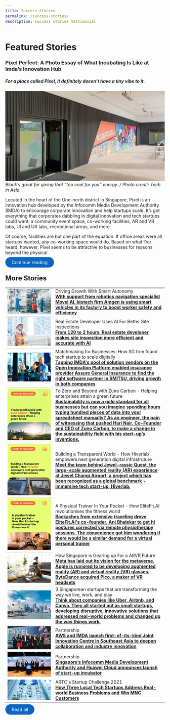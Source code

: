 ```yaml
---
title: Success Stories
permalink: /success-stories/
description: success stories testimonial
---
```

# Featured Stories

### Pixel Perfect: A Photo Essay of What Incubating Is Like at Imda’s Innovation Hub

##### For a place called Pixel, it definitely doesn’t have a tiny vibe to it.

![](/images/Success%20stories/tiapmc1.jpg)
*Black’s great for giving that “too cool for you” energy. / Photo credit: Tech in Asia*

Located in the heart of the One-north district in Singapore, Pixel is an innovation hub developed by the Infocomm Media Development Authority (IMDA) to encourage corporate innovation and help startups scale. It’s got everything that corporates dabbling in digital innovation and tech startups could want: a community event space, co-working facilities, AR and VR labs, UI and UX labs, recreational areas, and more. 

Of course, facilities are but one part of the equation. If office areas were all startups wanted, any co-working space would do. Based on what I’ve heard, however, Pixel seems to be attractive to businesses for reasons beyond the physical. 

<a style="background-color: #0A66C2; color: white; text-decoration: none; border-radius: 100px; padding-left: 20px; padding-right: 20px; padding-top:8px; padding-bottom:8px" target="_blank" href="/stories/pixel-innovation-hub/">Continue reading</a>

## More Stories

<table>
		<tbody>
			<tr>
		<td style="width:30%; vertical-align:middle; border-bottom: 0.75px solid lightgrey">
			<img src="/images/Success%20stories/oipamgen1.jpg">
		</td>
		<td style="vertical-align:middle;"> Driving Growth With Smart Autonomy
			<br><b><a target="_blank" href="/stories/oip-amgen/">With support from robotics navigation specialist Movel AI, biotech firm Amgen is using smart vehicles in its factory to boost worker safety and efficiency</a>
		</b>
		</td>
    </tr>
			<tr>
			</tr><tr>
			      </tr><tr>
    <td style="width:30%; vertical-align:middle; border-bottom: 0.75px solid lightgrey">
      <img src="/images/Success%20stories/image%201.png">
    </td>
    <td style="vertical-align:middle;">Real Estate Developer Uses AI For Better Site Inspections
      <br><b><a target="_blank" href="/stories/oip-capitaland-h3-zoom/">From 120 to 2 hours: Real estate developer makes site inspection more efficient and accurate with AI</a>
    </b>
    </td>
    </tr>
      <tr>
		<td style="width:30%; vertical-align:middle; border-bottom: 0.75px solid lightgrey">
			<img src="/images/Success%20stories/ST%20ad%20-%20AGI%20x%20smitsu.png">
		</td>
		<td style="vertical-align:middle;">Matchmaking for Businesses: How SG firm found tech startup to scale digitally
			<br><b><a target="_blank" href="/stories/oip-agi-smitsu/">Tapping IMDA's pool of solution vendors on the Open Innovation Platform enabled insurance provider Assure General Insurance to find the right software partner in SMITSU, driving growth in both companies </a>
		</b>
		</td>
    </tr>
			<tr>
		<td style="width:30%; vertical-align:middle; border-bottom: 0.75px solid lightgrey">
			<img src="/images/Success%20stories/Stories%20of%20Innovation/Zuno/Zuno%20Carbon_1.jpg">
		</td>
		<td style="vertical-align:middle;">To Zero and Beyond with Zuno Carbon - Helping enterprises attain a green future
			<br><b><a target="_blank" href="/stories/stories-of-innovation-zuno/">Sustainability is now a gold standard for all businesses but can you imagine spending hours typing hundred pieces of data into your spreadsheet manually? As an engineer, the pain of witnessing that pushed&nbsp;Hari Nair, Co-Founder and CEO of&nbsp;Zuno Carbon, to make a change in the&nbsp;sustainability&nbsp;field with his start-up’s inventions. </a>
		</b>
		</td>
    </tr>
			<tr>
		<td style="width:30%; vertical-align:middle; border-bottom: 0.75px solid lightgrey">
			<img src="/images%2FSuccess%20stories%2FStories%20of%20Innovation%2FHiverlab/Hiverlab-01.jpg">
		</td>
		<td style="vertical-align:middle;">Building a Transparent World - How Hiverlab empowers next generation digital infrastruture
			<br><b><a target="_blank" href="/stories/stories-of-innovation-hiverlab/">Meet the team behind Jewel-rassic Quest, the large-scale augmented reality (AR) experience at Jewel Changi Airport, a project which has been recognized as a global benchmark - immersive tech start-up,&nbsp;Hiverlab. </a></b>
		</td>
    </tr>
			<tr>
		<td style="width:30%; vertical-align:middle; border-bottom: 0.75px solid lightgrey">
			<img src="/images/Success%20stories/Stories%20of%20Innovation/EliteFit/EliteFit_1.jpg">
		</td>
		<td style="vertical-align:middle;">A Physical Trainer In Your Pocket - How EliteFit.AI revolutionises the fitness world
			<br><b><a target="_blank" href="/stories/stories-of-innovation-elitefit/">Backaches from extensive traveling drove EliteFit.AI's co-founder, Ani Bhalekar to get hi postures corrected via remote physiotherapy sessions. The convenience got him wondering if there would be a similar demand for a virtual personal trainer</a></b>
		</td>
    </tr>
	<tr>
	</tr><tr>
		<td style="width:30%; vertical-align:middle; border-bottom: 0.75px solid lightgrey">
			<img src="/images/Success%20stories/ARVR%20advertorial.png">
		</td>
		<td style="vertical-align:middle;">How Singapore is Gearing up For a ARVR Future
			<br><b><a target="_blank" href="/stories/how-singapore-is-gearing-up-for-an-ar-vr-future/">Meta has laid out its&nbsp;vision for the metaverse. Apple&nbsp;is rumored to be developing&nbsp;augmented reality (AR) and virtual reality (VR) glasses. ByteDance&nbsp;acquired Pico, a maker of VR headsets</a></b>
		</td>
    </tr>
	<tr>
	</tr><tr>
		<td style="width:30%; vertical-align:middle; border-bottom: 0.75px solid lightgrey">
			<img src="/images/Success%20stories/PIXEL%20x%20EED%20.jpg">
		</td>
		<td style="vertical-align:middle;">3  Singaporean startups that are transforming the way we live, work, and play
			<br><b><a target="_blank" href="/stories/pixel-incubatee-eed/">Think about companies like Uber, Airbnb, and Canva. They all started out as small startups, developing disruptive, innovative solutions that addressed real-world problems and changed up the way things work.</a></b>
		</td>
	</tr>
	<tr>
		<td style="width:30%; vertical-align:middle; border-bottom: 0.75px solid lightgrey">
			<img src="/images/Success%20stories/AWS%20JIC.jpg">
		</td>
		<td style="vertical-align:middle;">Partnership
			<br><b><a target="_blank" href="/stories/aws-jic/">AWS and IMDA launch first-of-its-kind Joint Innovation Centre in Southeast Asia to deepen collaboration and industry innovation</a></b>
		</td>
	</tr>
	<tr>
		<td style="width:30%; vertical-align:middle;">
			<img src="/images/Success%20stories/Huawei%20spark%20incubator%20programme%20.jpg">
		</td>
		<td style="vertical-align:middle;">Partnership
			<br><b><a target="_blank" href="/stories/pixel-huawei-spark-incubation/">Singapore’s Infocomm Media Development Authority and Huawei Cloud announces launch of start-up incubator</a></b>
		</td>
	</tr>
	<tr>
		<td style="width:30%; vertical-align:middle;">
			<img src="/images/Success%20stories/artc%20advert.jpg">
		</td>
		<td style="vertical-align:middle;">ARTC's Startup Challenge 2021
			<br><b><a target="_blank" href="/stories/oip-artc/">How Three Local Tech Startups Address Real-world Business Problems and Win MNC Customers</a></b>
		</td>
	</tr>			
</tbody></table>


<a style="background-color: #0A66C2; color: white; text-decoration: none; border-radius: 100px; padding-left: 20px; padding-right: 20px; padding-top:8px; padding-bottom:8px" href="https://pixel.imda.gov.sg/stories/pixel-innovation-hub">Read all</a>